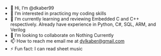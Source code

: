 - 👋 Hi, I’m @dkaber99
- 👀 I’m interested in practicing my coding skills
- 🌱 I’m currently learning and reviewing Embedded C and C++ respectively. Already have experience in Python, C#, SQL, ARM, and Verilog
- 💞️ I’m looking to collaborate on Nothing Currently
- 📫 How to reach me email me at dylkaber@gmail.com
- ⚡ Fun fact: I can read sheet music

<!---
dkaber99/dkaber99 is a ✨ special ✨ repository because its `README.md` (this file) appears on your GitHub profile.
You can click the Preview link to take a look at your changes.
--->
